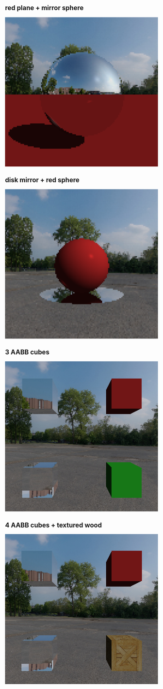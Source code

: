 ## red plane + mirror sphere
![red plane + mirror sphere](outputs/output1.png)

## disk mirror + red sphere
![disk mirror + red sphere](outputs/output2.png)

## 3 AABB cubes
![3 AABB cubes](outputs/output3.png)

## 4 AABB cubes + textured wood
![4 AABB cubes](outputs/output4.png)